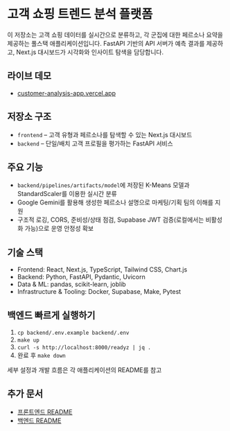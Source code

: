 # 고객 쇼핑 트렌드 분석 플랫폼

이 저장소는 고객 쇼핑 데이터를 실시간으로 분류하고, 각 군집에 대한 페르소나 요약을 제공하는 풀스택 애플리케이션입니다. FastAPI 기반의 API 서버가 예측 결과를 제공하고, Next.js 대시보드가 시각화와 인사이트 탐색을 담당합니다.

## 라이브 데모
- [customer-analysis-app.vercel.app](https://customer-analysis-app.vercel.app)

## 저장소 구조
- `frontend` – 고객 유형과 페르소나를 탐색할 수 있는 Next.js 대시보드
- `backend` – 단일/배치 고객 프로필을 평가하는 FastAPI 서비스

## 주요 기능
- `backend/pipelines/artifacts/model`에 저장된 K-Means 모델과 StandardScaler를 이용한 실시간 분류
- Google Gemini를 활용해 생성한 페르소나 설명으로 마케팅/기획 팀의 이해를 지원
- 구조적 로깅, CORS, 준비성/상태 점검, Supabase JWT 검증(로컬에서는 비활성화 가능)으로 운영 안정성 확보

## 기술 스택
- Frontend: React, Next.js, TypeScript, Tailwind CSS, Chart.js
- Backend: Python, FastAPI, Pydantic, Uvicorn
- Data & ML: pandas, scikit-learn, joblib
- Infrastructure & Tooling: Docker, Supabase, Make, Pytest

## 백엔드 빠르게 실행하기
1. `cp backend/.env.example backend/.env`
2. `make up`
3. `curl -s http://localhost:8000/readyz | jq .`
4. 완료 후 `make down`

세부 설정과 개발 흐름은 각 애플리케이션의 README를 참고

## 추가 문서
- [프론트엔드 README](./frontend/README.md)
- [백엔드 README](./backend/README.md)
